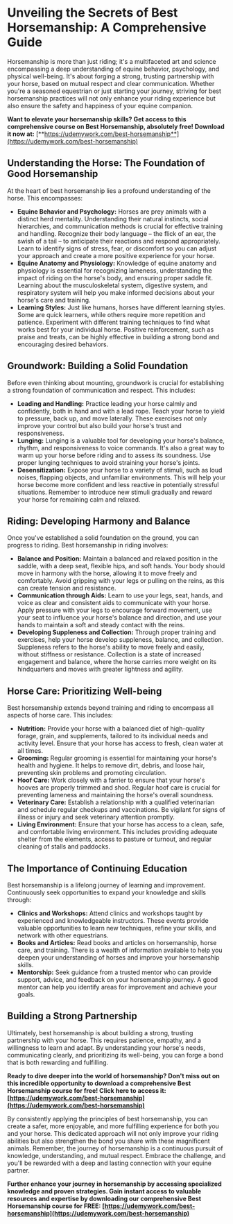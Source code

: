 # Unveiling the Secrets of Best Horsemanship: A Comprehensive Guide

Horsemanship is more than just riding; it's a multifaceted art and science encompassing a deep understanding of equine behavior, psychology, and physical well-being. It's about forging a strong, trusting partnership with your horse, based on mutual respect and clear communication. Whether you're a seasoned equestrian or just starting your journey, striving for best horsemanship practices will not only enhance your riding experience but also ensure the safety and happiness of your equine companion.

**Want to elevate your horsemanship skills? Get access to this comprehensive course on Best Horsemanship, absolutely free! Download it now at:** [**https://udemywork.com/best-horsemanship**](https://udemywork.com/best-horsemanship)

## Understanding the Horse: The Foundation of Good Horsemanship

At the heart of best horsemanship lies a profound understanding of the horse. This encompasses:

*   **Equine Behavior and Psychology:** Horses are prey animals with a distinct herd mentality. Understanding their natural instincts, social hierarchies, and communication methods is crucial for effective training and handling. Recognize their body language – the flick of an ear, the swish of a tail – to anticipate their reactions and respond appropriately. Learn to identify signs of stress, fear, or discomfort so you can adjust your approach and create a more positive experience for your horse.
*   **Equine Anatomy and Physiology:** Knowledge of equine anatomy and physiology is essential for recognizing lameness, understanding the impact of riding on the horse's body, and ensuring proper saddle fit. Learning about the musculoskeletal system, digestive system, and respiratory system will help you make informed decisions about your horse's care and training.
*   **Learning Styles:** Just like humans, horses have different learning styles. Some are quick learners, while others require more repetition and patience. Experiment with different training techniques to find what works best for your individual horse. Positive reinforcement, such as praise and treats, can be highly effective in building a strong bond and encouraging desired behaviors.

## Groundwork: Building a Solid Foundation

Before even thinking about mounting, groundwork is crucial for establishing a strong foundation of communication and respect. This includes:

*   **Leading and Handling:** Practice leading your horse calmly and confidently, both in hand and with a lead rope. Teach your horse to yield to pressure, back up, and move laterally. These exercises not only improve your control but also build your horse's trust and responsiveness.
*   **Lunging:** Lunging is a valuable tool for developing your horse's balance, rhythm, and responsiveness to voice commands. It's also a great way to warm up your horse before riding and to assess its soundness. Use proper lunging techniques to avoid straining your horse's joints.
*   **Desensitization:** Expose your horse to a variety of stimuli, such as loud noises, flapping objects, and unfamiliar environments. This will help your horse become more confident and less reactive in potentially stressful situations. Remember to introduce new stimuli gradually and reward your horse for remaining calm and relaxed.

## Riding: Developing Harmony and Balance

Once you've established a solid foundation on the ground, you can progress to riding. Best horsemanship in riding involves:

*   **Balance and Position:** Maintain a balanced and relaxed position in the saddle, with a deep seat, flexible hips, and soft hands. Your body should move in harmony with the horse, allowing it to move freely and comfortably. Avoid gripping with your legs or pulling on the reins, as this can create tension and resistance.
*   **Communication through Aids:** Learn to use your legs, seat, hands, and voice as clear and consistent aids to communicate with your horse. Apply pressure with your legs to encourage forward movement, use your seat to influence your horse's balance and direction, and use your hands to maintain a soft and steady contact with the reins.
*   **Developing Suppleness and Collection:** Through proper training and exercises, help your horse develop suppleness, balance, and collection. Suppleness refers to the horse's ability to move freely and easily, without stiffness or resistance. Collection is a state of increased engagement and balance, where the horse carries more weight on its hindquarters and moves with greater lightness and agility.

## Horse Care: Prioritizing Well-being

Best horsemanship extends beyond training and riding to encompass all aspects of horse care. This includes:

*   **Nutrition:** Provide your horse with a balanced diet of high-quality forage, grain, and supplements, tailored to its individual needs and activity level. Ensure that your horse has access to fresh, clean water at all times.
*   **Grooming:** Regular grooming is essential for maintaining your horse's health and hygiene. It helps to remove dirt, debris, and loose hair, preventing skin problems and promoting circulation.
*   **Hoof Care:** Work closely with a farrier to ensure that your horse's hooves are properly trimmed and shod. Regular hoof care is crucial for preventing lameness and maintaining the horse's overall soundness.
*   **Veterinary Care:** Establish a relationship with a qualified veterinarian and schedule regular checkups and vaccinations. Be vigilant for signs of illness or injury and seek veterinary attention promptly.
*   **Living Environment:** Ensure that your horse has access to a clean, safe, and comfortable living environment. This includes providing adequate shelter from the elements, access to pasture or turnout, and regular cleaning of stalls and paddocks.

## The Importance of Continuing Education

Best horsemanship is a lifelong journey of learning and improvement. Continuously seek opportunities to expand your knowledge and skills through:

*   **Clinics and Workshops:** Attend clinics and workshops taught by experienced and knowledgeable instructors. These events provide valuable opportunities to learn new techniques, refine your skills, and network with other equestrians.
*   **Books and Articles:** Read books and articles on horsemanship, horse care, and training. There is a wealth of information available to help you deepen your understanding of horses and improve your horsemanship skills.
*   **Mentorship:** Seek guidance from a trusted mentor who can provide support, advice, and feedback on your horsemanship journey. A good mentor can help you identify areas for improvement and achieve your goals.

## Building a Strong Partnership

Ultimately, best horsemanship is about building a strong, trusting partnership with your horse. This requires patience, empathy, and a willingness to learn and adapt. By understanding your horse's needs, communicating clearly, and prioritizing its well-being, you can forge a bond that is both rewarding and fulfilling.

**Ready to dive deeper into the world of horsemanship? Don't miss out on this incredible opportunity to download a comprehensive Best Horsemanship course for free! Click here to access it: [https://udemywork.com/best-horsemanship](https://udemywork.com/best-horsemanship)**

By consistently applying the principles of best horsemanship, you can create a safer, more enjoyable, and more fulfilling experience for both you and your horse. This dedicated approach will not only improve your riding abilities but also strengthen the bond you share with these magnificent animals. Remember, the journey of horsemanship is a continuous pursuit of knowledge, understanding, and mutual respect. Embrace the challenge, and you'll be rewarded with a deep and lasting connection with your equine partner.

**Further enhance your journey in horsemanship by accessing specialized knowledge and proven strategies. Gain instant access to valuable resources and expertise by downloading our comprehensive Best Horsemanship course for FREE: [https://udemywork.com/best-horsemanship](https://udemywork.com/best-horsemanship)**
